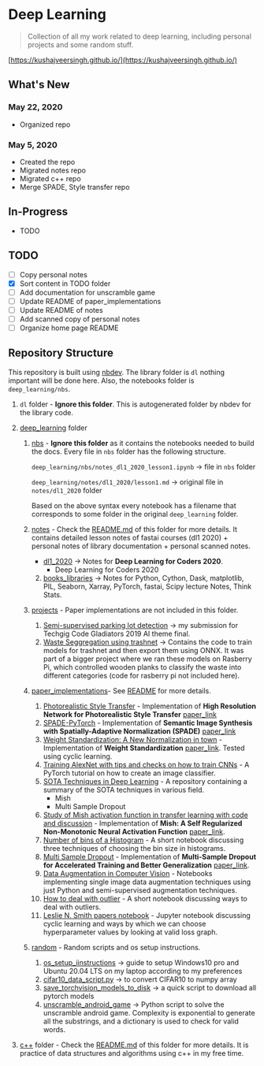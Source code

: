 # Deep Learning
> Collection of all my work related to deep learning, including personal projects and some random stuff.


[https://kushajveersingh.github.io/](https://kushajveersingh.github.io/)

## What's New

### May 22, 2020
* Organized repo

### May 5, 2020
* Created the repo
* Migrated notes repo
* Migrated c++ repo
* Merge SPADE, Style transfer repo

## In-Progress
- TODO

## TODO
- [ ] Copy personal notes
- [x] Sort content in TODO folder
- [ ] Add documentation for unscramble game
- [ ] Update README of paper_implementations
- [ ] Update README of notes
- [ ] Add scanned copy of personal notes
- [ ] Organize home page README

## Repository Structure
This repository is built using [nbdev](https://nbdev.fast.ai/). The library folder is `dl` nothing important will be done here. Also, the notebooks folder is `deep_learning/nbs`.

1. `dl` folder - **Ignore this folder**. This is autogenerated folder by nbdev for the library code.

1. [deep_learning](https://github.com/KushajveerSingh/deep_learning/tree/master/deep_learning) folder
    1. [nbs](https://github.com/KushajveerSingh/deep_learning/tree/master/deep_learning/nbs) - **Ignore this folder** as it contains the notebooks needed to build the docs. Every file in `nbs` folder has the following structure.
        
        `deep_learning/nbs/notes_dl1_2020_lesson1.ipynb` -> file in `nbs` folder
        
        `deep_learning/notes/dl1_2020/lesson1.md` -> original file in `notes/dl1_2020` folder
        
        Based on the above syntax every notebook has a filename that corresponds to some folder in the original `deep_learning` folder.

    2. [notes](https://github.com/KushajveerSingh/deep_learning/tree/master/deep_learning/notes) - Check the [README.md](https://github.com/KushajveerSingh/deep_learning/blob/master/deep_learning/notes/README.md) of this folder for more details. It contains detailed lesson notes of fastai courses (dl1 2020) + personal notes of library documentation + personal scanned notes.
        * [dl1_2020](https://github.com/KushajveerSingh/deep_learning/tree/master/deep_learning/notes/dl1_2020) -> Notes for **Deep Learning for Coders 2020**.
            - Deep Learning for Coders 2020
        2. [books_libraries](https://github.com/KushajveerSingh/deep_learning/tree/master/deep_learning/notes/books_libraries) -> Notes for Python, Cython, Dask, matplotlib, PIL, Seaborn, Xarray, PyTorch, fastai, Scipy lecture Notes, Think Stats.
    
    3. [projects](https://github.com/KushajveerSingh/deep_learning/tree/master/deep_learning/projects) - Paper implementations are not included in this folder.
        1. [Semi-supervised parking lot detection](https://github.com/KushajveerSingh/Unsupervised-Parking-Lot-Detection/tree/00309fecf2acf29e5ad81ead8f595b06c7c1208d) -> my submission for Techgig Code Gladiators 2019 AI theme final.
        2. [Waste Seggregation using trashnet](https://github.com/KushajveerSingh/deep_learning/tree/master/deep_learning/projects/Waste%20Seggregation%20using%20trashnet) -> Contains the code to train models for trashnet and then export them using ONNX. It was part of a bigger project where we ran these models on Rasberry Pi, which controlled wooden planks to classify the waste into different categories (code for rasberry pi not included here).
    
    4. [paper_implementations](https://github.com/KushajveerSingh/deep_learning/tree/master/deep_learning/paper_implementations)- See [README](https://github.com/KushajveerSingh/deep_learning/tree/master/deep_learning/paper_implementations/README.md) for more details.
        1. [Photorealistic Style Transfer](https://github.com/KushajveerSingh/Photorealistic-Style-Transfer/tree/6c9c90fa9610117b8ad85aaec801ca1b020421c2) - Implementation of **High Resolution Network for Photorealistic Style Transfer** [paper_link](https://arxiv.org/abs/1904.11617)
        2. [SPADE-PyTorch](https://github.com/KushajveerSingh/SPADE-PyTorch/tree/8e367f9015122c627d95f3fa339182dd4a47715f) - Implementation of **Semantic Image Synthesis with Spatially-Adaptive Normalization (SPADE)** [paper_link](https://arxiv.org/abs/1903.07291)
        3. [Weight Standardization: A New Normalization in town](https://github.com/KushajveerSingh/deep_learning/tree/master/deep_learning/paper_implementations/Weight%20Standardization:%20A%20New%20Normalization%20in%20town) - Implementation of **Weight Standardization** [paper_link](https://arxiv.org/abs/1903.10520). Tested using cyclic learning.
        4. [Training AlexNet with tips and checks on how to train CNNs](https://github.com/KushajveerSingh/deep_learning/tree/master/deep_learning/paper_implementations/Training%20AlexNet%20with%20tips%20and%20checks%20on%20how%20to%20train%20CNNs) - A PyTorch tutorial on how to create an image classifier.
        5. [SOTA Techniques in Deep Learning](https://github.com/KushajveerSingh/deep_learning/tree/master/deep_learning/paper_implementations/SOTA%20Techniques%20in%20Deep%20Learning) - A repository containing a summary of the SOTA techniques in various field.
            - Mish
            - Multi Sample Dropout
        6. [Study of Mish activation function in transfer learning with code and discussion](https://github.com/KushajveerSingh/deep_learning/tree/master/deep_learning/paper_implementations/Study%20of%20Mish%20activation%20function%20in%20transfer%20learning%20with%20code%20and%20discussion) - Implementation of **Mish: A Self Regularized Non-Monotonic Neural Activation Function** [paper_link](https://arxiv.org/abs/1908.08681).
        7. [Number of bins of a Histogram](https://github.com/KushajveerSingh/deep_learning/tree/master/deep_learning/paper_implementations/Number%20of%20bins%20of%20a%20Histogram) - A short notebook discussing three techniques of choosing the bin size in histograms.
        8. [Multi Sample Dropout](https://github.com/KushajveerSingh/deep_learning/tree/master/deep_learning/paper_implementations/Multi%20Sample%20Dropout) - Implementation of **Multi-Sample Dropout for Accelerated Training and Better Generalization** [paper_link](https://arxiv.org/abs/1905.09788).
        9. [Data Augmentation in Computer Vision](https://github.com/KushajveerSingh/deep_learning/tree/master/deep_learning/paper_implementations/Data%20Augmentation%20in%20Computer%20Vision) - Notebooks implementing single image data augmentation techniques using just Python and semi-supervised augmentation techniques.
        10. [How to deal with outlier](https://github.com/KushajveerSingh/deep_learning/tree/master/deep_learning/paper_implementations/How%20to%20deal%20with%20outliers) - A short notebook discussing ways to deal with outliers.
        11. [Leslie N. Smith papers notebook](https://github.com/KushajveerSingh/deep_learning/tree/master/deep_learning/paper_implementations/Leslie%20N.%20Smith%20papers%20notebook) - Jupyter notebook discussing cyclic learning and ways by which we can choose hyperparameter values by looking at valid loss graph.
         
    5. [random](https://github.com/KushajveerSingh/deep_learning/tree/master/deep_learning/random) - Random scripts and os setup instructions.
        1. [os_setup_iinstructions](https://github.com/KushajveerSingh/deep_learning/tree/master/deep_learning/random/os_setup_instructions) -> guide to setup Windows10 pro and Ubuntu 20.04 LTS on my laptop according to my preferences
        2. [cifar10_data_script.py](https://github.com/KushajveerSingh/deep_learning/blob/master/deep_learning/random/cifar10_data_script.py) -> to convert CIFAR10 to numpy array
        3. [save_torchvision_models_to_disk](https://github.com/KushajveerSingh/deep_learning/blob/master/deep_learning/random/Save%20torchvision%20models%20to%20disk.ipynb) -> a quick script to download all pytorch models
        4. [unscramble_android_game](https://github.com/KushajveerSingh/deep_learning/tree/master/deep_learning/random/unscramble_android_game) -> Python script to solve the unscramble android game. Complexity is exponential to generate all the substrings, and a dictionary is used to check for valid words.
        
2. [c++](https://github.com/KushajveerSingh/deep_learning/tree/master/c%2B%2B) folder - Check the [README.md](https://github.com/KushajveerSingh/deep_learning/tree/master/c%2B%2B/README.md) of this folder for more details. It is practice of data structures and algorithms using c++ in my free time.
